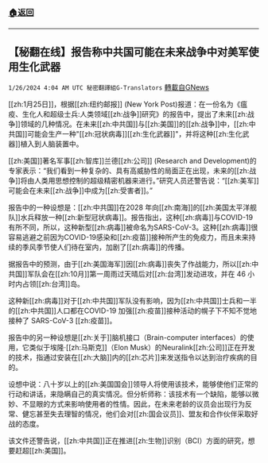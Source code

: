 ###  [:house:返回](README.md)
---


## 【秘翻在线】报告称中共国可能在未来战争中对美军使用生化武器
`1/26/2024 4:04 AM UTC 秘密翻譯組G-Translators` [轉載自GNews](https://gnews.org/articles/2254638)

[[zh:1月25日]]，根据[[zh:纽约邮报]] (New York Post)报道：在一份名为《瘟疫、生化人和超级士兵:人类领域[[zh:战争]]研究》的报告中，提出了未来[[zh:战争]]领域的几种情况。在未来[[zh:中共国]]与[[zh:美国]]的[[zh:战争]]中，[[zh:中共国]]可能会生产一种"[[zh:冠状病毒]][[zh:生化武器]]"，并将这种[[zh:生化武器]]植入到人脑装置中。

[[zh:美国]]著名军事[[zh:智库]]兰德[[zh:公司]] (Research and Development)的专家表示：“我们看到一种复杂的、具有高威胁性的局面正在出现，未来的[[zh:战争]]将由人类用思想控制的超级精密机器来进行。”研究人员还警告说：“[[zh:美军]]可能会在未来[[zh:战争]]中成为[[zh:受害者]]。”

报告中的一种设想是：[[zh:中共国]]在2028 年向[[zh:南海]]的[[zh:美国太平洋舰队]]水兵释放一种[[zh:新型冠状病毒]]。报告指出，这种[[zh:病毒]]与COVID-19有所不同，所以，这种新型[[zh:病毒]]被命名为SARS-CoV-3。这种[[zh:病毒]]很容易逃避之前因为COVID-19感染和[[zh:疫苗]]接种所产生的免疫力，而且未来持续的季风季节使人们待在室内，加剧了[[zh:病毒]]的传播。

据报告中的预测，由于[[zh:美国海军]]因[[zh:病毒]]丧失了作战能力，所以[[zh:中共国]]军队会在[[zh:10月]]第一周雨过天晴后对[[zh:台湾]]发动进攻，并在 46 小时内占领[[zh:台湾]]岛。

这种新[[zh:病毒]]对于[[zh:中共国]]军队没有影响，因为[[zh:中共国]]士兵和一半的[[zh:中共国]]人口都在COVID-19 加强[[zh:疫苗]]接种活动的幌子下不知不觉地接种了 SARS-CoV-3 [[zh:疫苗]]。

报告中的另一种设想是[[zh:关于]]脑机接口（Brain-computer interfaces）的使用，它类似于埃隆·[[zh:马斯克]]（Elon Musk）的Neuralink[[zh:公司]]正在开发的技术，指通过安装在[[zh:大脑]]内的[[zh:芯片]]来发送指令以达到治疗疾病的目的。

设想中说：八十岁以上的[[zh:美国国会]]领导人将使用该技术，能够使他们正常的行动和讲话，来隐瞒自己的真实情况。但分析师称：该技术有一个缺陷，能够以微妙、不显眼的方式来影响使用者的性情。因此，在未来老龄的议员会出现行为反常、健忘甚至失去理智的情况，他们会对[[zh:国会议员]]、盟友和合作伙伴采取好战的态度。

该文件还警告说，[[zh:中共国]]正在推进[[zh:生物]]识别（BCI）方面的研究，想要赶超[[zh:美国]]。
